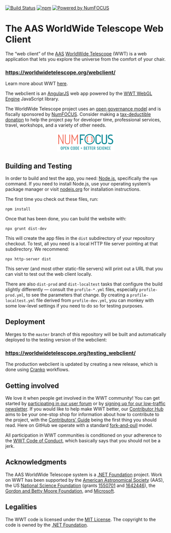 [![Build Status](https://dev.azure.com/aasworldwidetelescope/WWT/_apis/build/status/WorldWideTelescope.wwt-web-client?branchName=master)](https://dev.azure.com/aasworldwidetelescope/WWT/_build/latest?definitionId=4&branchName=master)
[![npm](https://img.shields.io/npm/v/@wwtelescope/webclient?label=@wwtelescope/webclient)](https://www.npmjs.com/package/@wwtelescope/webclient)
[![Powered by NumFOCUS](https://img.shields.io/badge/powered%20by-NumFOCUS-orange.svg?style=flat&colorA=E1523D&colorB=007D8A)](http://numfocus.org)

# The AAS WorldWide Telescope Web Client

The “web client” of the [AAS](https://aas.org/)
[WorldWide Telescope](http://worldwidetelescope.org/home) (WWT) is a web
application that lets you explore the universe from the comfort of your chair.

### <https://worldwidetelescope.org/webclient/>

Learn more about WWT [here](https://worldwidetelescope.org/home).

The webclient is an [AngularJS] web app powered by the [WWT WebGL Engine]
JavaScript library.

[AngularJS]: https://angularjs.org/
[WWT WebGL Engine]: https://github.com/WorldWideTelescope/wwt-webgl-engine

[//]: # (numfocus-fiscal-sponsor-attribution)

The WorldWide Telescope project uses an [open governance
model](https://worldwidetelescope.org/about/governance/) and is fiscally
sponsored by [NumFOCUS](https://numfocus.org/). Consider making a
[tax-deductible donation](https://numfocus.org/donate-for-worldwide-telescope)
to help the project pay for developer time, professional services, travel,
workshops, and a variety of other needs.

<div align="center">
  <a href="https://numfocus.org/donate-for-worldwide-telescope">
    <img height="60px"
         src="https://raw.githubusercontent.com/numfocus/templates/master/images/numfocus-logo.png">
  </a>
</div>


## Building and Testing

In order to build and test the app, you need: [Node.js](https://nodejs.org/),
specifically the `npm` command. If you need to install Node.js, use your
operating system’s package manager or visit [nodejs.org](https://nodejs.org/)
for installation instructions.

The first time you check out these files, run:

```
npm install
```

Once that has been done, you can build the website with:

```
npx grunt dist-dev
```

This will create the app files in the `dist` subdirectory of your repository
checkout. To test, all you need is a local HTTP file server pointing at that
subdirectory. We recommend:

```
npx http-server dist
```

This server (and most other static-file servers) will print out a URL that you
can visit to test out the web client locally.

There are also `dist-prod` and `dist-localtest` tasks that configure the build
slightly differently — consult the `profile-*.yml` files, especially
`profile-prod.yml`, to see the parameters that change. By creating a
`profile-localtest.yml` file derived from `profile-dev.yml`, you can monkey
with some low-level settings if you need to do so for testing purposes.


## Deployment

Merges to the `master` branch of this repository will be built and
automatically deployed to the testing version of the webclient:

### <https://worldwidetelescope.org/testing_webclient/>

The production webclient is updated by creating a new release, which is done
using [Cranko] workflows.

[Cranko]: https://pkgw.github.io/cranko/


## Getting involved

We love it when people get involved in the WWT community! You can get started
by [participating in our user forum] or by
[signing up for our low-traffic newsletter]. If you would like to help make
WWT better, our [Contributor Hub] aims to be your one-stop shop for
information about how to contribute to the project, with the
[Contributors’ Guide] being the first thing you should read. Here on GitHub we
operate with a standard [fork-and-pull] model.

[participating in our user forum]: https://wwt-forum.org/
[signing up for our low-traffic newsletter]: https://bit.ly/wwt-signup
[Contributor Hub]: https://worldwidetelescope.github.io/
[Contributors’ Guide]: https://worldwidetelescope.github.io/contributing/
[fork-and-pull]: https://help.github.com/en/articles/about-collaborative-development-models

All participation in WWT communities is conditioned on your adherence to the
[WWT Code of Conduct], which basically says that you should not be a jerk.

[WWT Code of Conduct]: https://worldwidetelescope.github.io/code-of-conduct/


## Acknowledgments

The AAS WorldWide Telescope system is a [.NET Foundation] project. Work on WWT
has been supported by the [American Astronomical Society] (AAS), the US
[National Science Foundation] (grants [1550701] and [1642446]), the [Gordon
and Betty Moore Foundation], and [Microsoft].

[American Astronomical Society]: https://aas.org/
[.NET Foundation]: https://dotnetfoundation.org/
[National Science Foundation]: https://www.nsf.gov/
[1550701]: https://www.nsf.gov/awardsearch/showAward?AWD_ID=1550701
[1642446]: https://www.nsf.gov/awardsearch/showAward?AWD_ID=1642446
[Gordon and Betty Moore Foundation]: https://www.moore.org/
[Microsoft]: https://www.microsoft.com/


## Legalities

The WWT code is licensed under the [MIT License]. The copyright to the code is
owned by the [.NET Foundation].

[MIT License]: https://opensource.org/licenses/MIT
